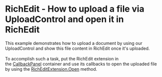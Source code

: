 # RichEdit - How to upload a file via UploadControl and open it in RichEdit


This example demonstrates how to upload a document by using our UploadControl and show this file content in RichEdit once it's uploaded.<br><br>To accomplish such a task, put the RichEdit extension in the <a href="https://documentation.devexpress.com/#AspNet/CustomDocument9000">CallbackPanel</a> container and use its callbacks to open the uploaded file by using the <a href="https://documentation.devexpress.com/#AspNet/DevExpressWebMvcRichEditExtension_Opentopic">RichEditExtension.Open</a> method.

<br/>


